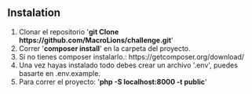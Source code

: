 ## Instalation
<ol>
<li>Clonar el repositorio '<b>git Clone https://github.com/MacroLions/challenge.git</b>'
<li>Correr '<b>composer install</b>' en la carpeta del proyecto. 
<li>Si no tienes composer instalarlo.: https://getcomposer.org/download/ </li>
</li>
<li>Una vez hayas instalado todo debes crear un archivo '.env', puedes basarte en .env.example. 
<li>Para correr el proyecto: '<b>php -S localhost:8000 -t public</b>' </li>

</ol>

